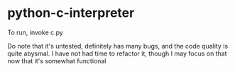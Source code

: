 # python-c-interpreter

To run, invoke c.py

Do note that it's untested, definitely has many bugs, and the code quality is quite abysmal. I have not had time to refactor it, though I may focus on that now that it's somewhat functional
